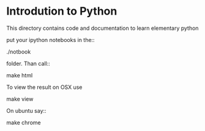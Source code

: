 Introdution to Python
========================

This directory contains code and documentation to learn elementary python

put your ipython notebooks in the::

  ./notbook 

folder. Than call::

  make html

To view the result on OSX use

  make view

On ubuntu say::

  make chrome
  